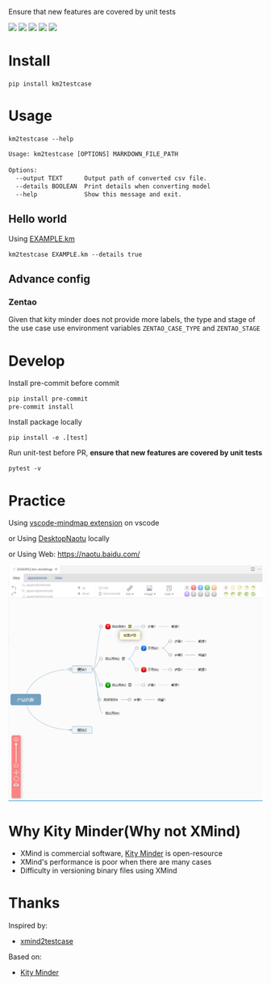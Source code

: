 Ensure that new features are covered by unit tests

![](https://img.shields.io/github/license/wh1isper/km2testcase)
![](https://img.shields.io/github/v/release/wh1isper/km2testcase)
![](https://img.shields.io/pypi/dm/km2testcase)
![](https://img.shields.io/github/last-commit/wh1isper/km2testcase)
![](https://img.shields.io/pypi/pyversions/km2testcase)

# Install

`pip install km2testcase`

# Usage

`km2testcase --help`

```
Usage: km2testcase [OPTIONS] MARKDOWN_FILE_PATH

Options:
  --output TEXT      Output path of converted csv file.
  --details BOOLEAN  Print details when converting model
  --help             Show this message and exit.
```

## Hello world

Using [EXAMPLE.km](EXAMPLE.km)

```
km2testcase EXAMPLE.km --details true
```

## Advance config

### Zentao

Given that kity minder does not provide more labels, the type and stage of the use case use environment
variables `ZENTAO_CASE_TYPE` and `ZENTAO_STAGE`

# Develop

Install pre-commit before commit

```
pip install pre-commit
pre-commit install
```

Install package locally

```
pip install -e .[test]
```

Run unit-test before PR, **ensure that new features are covered by unit tests**

```
pytest -v
```

# Practice

Using [vscode-mindmap extension](https://marketplace.visualstudio.com/items?itemName=Souche.vscode-mindmap) on vscode

or Using [DesktopNaotu](https://github.com/NaoTu/DesktopNaotu) locally

or Using Web: https://naotu.baidu.com/

![1678242422431](image/README/1678242422431.png)

# Why Kity Minder(Why not XMind)

- XMind is commercial software, [Kity Minder](https://github.com/fex-team/kityminder) is open-resource
- XMind's performance is poor when there are many cases
- Difficulty in versioning binary files using XMind

# Thanks

Inspired by:

- [xmind2testcase](https://github.com/zhuifengshen/xmind2testcase)

Based on:

- [Kity Minder](https://github.com/fex-team/kityminder)
